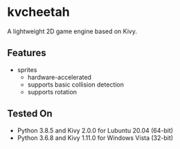 # kvcheetah
A lightweight 2D game engine based on Kivy.


Features
--------
* sprites
    * hardware-accelerated
    * supports basic collision detection
    * supports rotation


Tested On
---------
* Python 3.8.5 and Kivy 2.0.0 for Lubuntu 20.04 (64-bit)
* Python 3.6.8 and Kivy 1.11.0 for Windows Vista (32-bit)

